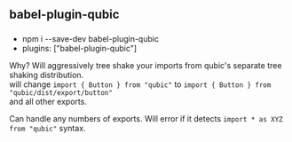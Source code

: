 ## babel-plugin-qubic

### 
- npm i --save-dev babel-plugin-qubic
- plugins: ["babel-plugin-qubic"]

Why?
Will aggressively tree shake your imports from qubic's separate tree shaking distribution.<br/>
will change
`import { Button } from "qubic"` to
`import { Button } from "qubic/dist/export/button"`<br/>
and all other exports.

Can handle any numbers of exports. Will error if it detects `import * as XYZ from "qubic"` syntax.
